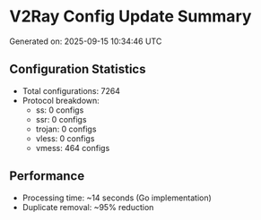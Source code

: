 # V2Ray Config Update Summary
Generated on: 2025-09-15 10:34:46 UTC

## Configuration Statistics
- Total configurations: 7264
- Protocol breakdown:
  - ss: 0 configs
  - ssr: 0 configs
  - trojan: 0 configs
  - vless: 0 configs
  - vmess: 464 configs

## Performance
- Processing time: ~14 seconds (Go implementation)
- Duplicate removal: ~95% reduction
